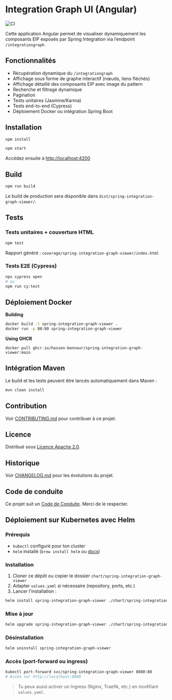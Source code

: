 # Integration Graph UI (Angular)

![CI](https://github.com/Hassen-BENNOUR/spring-integration-graph-viewer/actions/workflows/ci.yml/badge.svg)

Cette application Angular permet de visualiser dynamiquement les composants EIP exposés par Spring Integration via l’endpoint `/integrationgraph`.

## Fonctionnalités

- Récupération dynamique du `/integrationgraph`
- Affichage sous forme de graphe interactif (nœuds, liens fléchés)
- Affichage détaillé des composants EIP avec image du pattern
- Recherche et filtrage dynamique
- Pagination
- Tests unitaires (Jasmine/Karma)
- Tests end-to-end (Cypress)
- Déploiement Docker ou intégration Spring Boot

## Installation

```bash
npm install
```
```bash
npm start
```

Accédez ensuite à [http://localhost:4200](http://localhost:4200)

## Build

```bash
npm run build
```

Le build de production sera disponible dans `dist/spring-integration-graph-viewer/`.

## Tests

### Tests unitaires + couverture HTML

```bash
npm test
```

Rapport généré : `coverage/spring-integration-graph-viewer/index.html`

### Tests E2E (Cypress)

```bash
npx cypress open
# ou
npm run cy:test
```

## Déploiement Docker
**Building**
```bash
docker build -t spring-integration-graph-viewer .
docker run -p 80:80 spring-integration-graph-viewer
```

**Using GHCR**

`docker pull ghcr.io/hassen-bennour/spring-integration-graph-viewer:main
`
## Intégration Maven

Le build et les tests peuvent être lancés automatiquement dans Maven :

```bash
mvn clean install
```

## Contribution

Voir [CONTRIBUTING.md](CONTRIBUTING.md) pour contribuer à ce projet.

## Licence

Distribué sous [Licence Apache 2.0](LICENSE).

## Historique

Voir [CHANGELOG.md](CHANGELOG.md) pour les évolutions du projet.

## Code de conduite

Ce projet suit un [Code de Conduite](CODE_OF_CONDUCT.md). Merci de le respecter.

## Déploiement sur Kubernetes avec Helm

### Prérequis

- `kubectl` configuré pour ton cluster
- `helm` installé (`brew install helm` ou [docs](https://helm.sh))

### Installation

1. Cloner ce dépôt ou copier le dossier `chart/spring-integration-graph-viewer`
2. Adapter `values.yaml` si nécessaire (repository, ports, etc.)
3. Lancer l'installation :

```bash
helm install spring-integration-graph-viewer ./chart/spring-integration-graph-viewer
```

### Mise à jour

```bash
helm upgrade spring-integration-graph-viewer ./chart/spring-integration-graph-viewer
```

### Désinstallation

```bash
helm uninstall spring-integration-graph-viewer
```

### Accès (port-forward ou ingress)

```bash
kubectl port-forward svc/spring-integration-graph-viewer 8080:80
# Accès sur http://localhost:8080
```

> Tu peux aussi activer un Ingress (Nginx, Traefik, etc.) en modifiant `values.yaml`.
